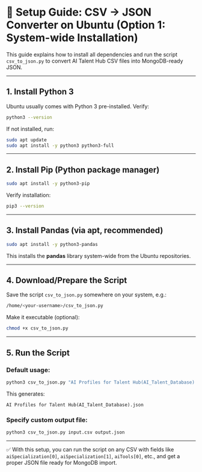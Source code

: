# 📘 Setup Guide: CSV → JSON Converter on Ubuntu (Option 1: System-wide Installation)

This guide explains how to install all dependencies and run the script `csv_to_json.py` 
to convert AI Talent Hub CSV files into MongoDB-ready JSON.

---

## 1. Install Python 3

Ubuntu usually comes with Python 3 pre-installed. Verify:

```bash
python3 --version
```

If not installed, run:

```bash
sudo apt update
sudo apt install -y python3 python3-full
```

---

## 2. Install Pip (Python package manager)

```bash
sudo apt install -y python3-pip
```

Verify installation:

```bash
pip3 --version
```

---

## 3. Install Pandas (via apt, recommended)

```bash
sudo apt install -y python3-pandas
```

This installs the **pandas** library system-wide from the Ubuntu repositories.

---

## 4. Download/Prepare the Script

Save the script `csv_to_json.py` somewhere on your system, e.g.:

```bash
/home/<your-username>/csv_to_json.py
```

Make it executable (optional):

```bash
chmod +x csv_to_json.py
```

---

## 5. Run the Script

### Default usage:
```bash
python3 csv_to_json.py "AI Profiles for Talent Hub(AI_Talent_Database).csv"
```

This generates:
```
AI Profiles for Talent Hub(AI_Talent_Database).json
```

### Specify custom output file:
```bash
python3 csv_to_json.py input.csv output.json
```


---


✅ With this setup, you can run the script on any CSV with fields like 
`aiSpecialization[0]`, `aiSpecialization[1]`, `aiTools[0]`, etc., 
and get a proper JSON file ready for MongoDB import.
